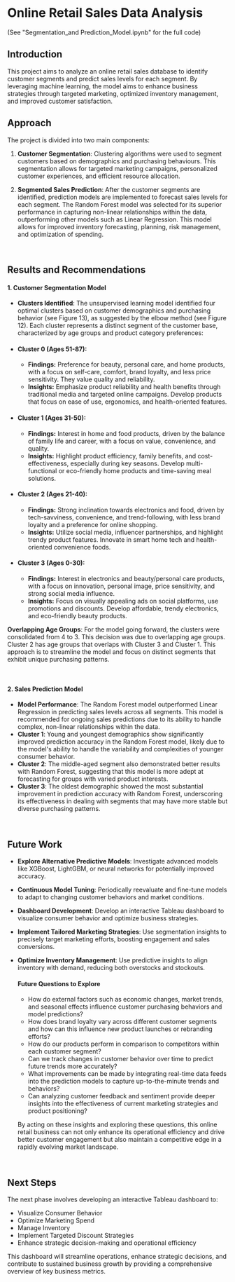 # Online Retail Sales Data Analysis

(See "Segmentation_and Prediction_Model.ipynb" for the full code)
<br>

## Introduction
This project aims to analyze an online retail sales database to identify customer segments and predict sales levels for each segment. By leveraging machine learning, the model aims to enhance business strategies through targeted marketing, optimized inventory management, and improved customer satisfaction.

## Approach 

The project is divided into two main components:

1. **Customer Segmentation**: Clustering algorithms were used to segment customers based on demographics and purchasing behaviours. This segmentation allows for targeted marketing campaigns, personalized customer experiences, and efficient resource allocation.

2. **Segmented Sales Prediction**: After the customer segments are identified, prediction models are implemented to forecast sales levels for each segment. The Random Forest model was selected for its superior performance in capturing non-linear relationships within the data, outperforming other models such as Linear Regression. This model allows for improved inventory forecasting, planning, risk management, and optimization of spending. 

<br>

## Results and Recommendations


#### 1. Customer Segmentation Model
- **Clusters Identified**: The unsupervised learning model identified four optimal clusters based on customer demographics and purchasing behavior (see Figure 13), as suggested by the elbow method (see Figure 12). Each cluster represents a distinct segment of the customer base, characterized by age groups and product category preferences:

- #### **Cluster 0 (Ages 51-87):**  
  - **Findings:** Preference for beauty, personal care, and home products, with a focus on self-care, comfort, brand loyalty, and less price sensitivity. They value quality and reliability.
  - **Insights:** Emphasize product reliability and health benefits through traditional media and targeted online campaigns. Develop products that focus on ease of use, ergonomics, and health-oriented features.

- #### **Cluster 1 (Ages 31-50):**  
  - **Findings:** Interest in home and food products, driven by the balance of family life and career, with a focus on value, convenience, and quality.
  - **Insights:** Highlight product efficiency, family benefits, and cost-effectiveness, especially during key seasons. Develop multi-functional or eco-friendly home products and time-saving meal solutions.

- #### **Cluster 2 (Ages 21-40):**  
  - **Findings:** Strong inclination towards electronics and food, driven by tech-savviness, convenience, and trend-following, with less brand loyalty and a preference for online shopping.
  - **Insights:** Utilize social media, influencer partnerships, and highlight trendy product features. Innovate in smart home tech and health-oriented convenience foods.

- #### **Cluster 3 (Ages 0-30):**  
  - **Findings:** Interest in electronics and beauty/personal care products, with a focus on innovation, personal image, price sensitivity, and strong social media influence.
  - **Insights:** Focus on visually appealing ads on social platforms, use promotions and discounts. Develop affordable, trendy electronics, and eco-friendly beauty products.

**Overlapping Age Groups**: For the model going forward, the clusters were consolidated from 4 to 3. This decision was due to overlapping age groups. Cluster 2 has age groups that overlaps with Cluster 3 and Cluster 1. This approach is to streamline the model and focus on distinct segments that exhibit unique purchasing patterns.

<br>

#### 2. Sales Prediction Model
- **Model Performance**: The Random Forest model outperformed Linear Regression in predicting sales levels across all segments. This model is recommended for ongoing sales predictions due to its ability to handle complex, non-linear relationships within the data.
- **Cluster 1**: Young and youngest demographics show significantly improved prediction accuracy in the Random Forest model, likely due to the model's ability to handle the variability and complexities of younger consumer behavior.
- **Cluster 2**: The middle-aged segment also demonstrated better results with Random Forest, suggesting that this model is more adept at forecasting for groups with varied product interests.
- **Cluster 3**: The oldest demographic showed the most substantial improvement in prediction accuracy with Random Forest, underscoring its effectiveness in dealing with segments that may have more stable but diverse purchasing patterns.

<br>

## Future Work

- **Explore Alternative Predictive Models**: Investigate advanced models like XGBoost, LightGBM, or neural networks for potentially improved accuracy.
- **Continuous Model Tuning**: Periodically reevaluate and fine-tune models to adapt to changing customer behaviors and market conditions.
- **Dashboard Development**: Develop an interactive Tableau dashboard to visualize consumer behavior and optimize business strategies.
- **Implement Tailored Marketing Strategies**: Use segmentation insights to precisely target marketing efforts, boosting engagement and sales conversions.
- **Optimize Inventory Management**: Use predictive insights to align inventory with demand, reducing both overstocks and stockouts.

    #### Future Questions to Explore
    - How do external factors such as economic changes, market trends, and seasonal effects influence customer purchasing behaviors and model predictions?
    - How does brand loyalty vary across different customer segments and how can this influence new product launches or rebranding efforts?
    - How do our products perform in comparison to competitors within each customer segment?
    - Can we track changes in customer behavior over time to predict future trends more accurately?
    - What improvements can be made by integrating real-time data feeds into the prediction models to capture up-to-the-minute trends and behaviors?
    - Can analyzing customer feedback and sentiment provide deeper insights into the effectiveness of current marketing strategies and product positioning?
        
    By acting on these insights and exploring these questions, this online retail business can not only enhance its operational efficiency and drive better customer engagement but also maintain a competitive edge in a rapidly evolving market landscape.

<br>

## Next Steps

The next phase involves developing an interactive Tableau dashboard to:
- Visualize Consumer Behavior
- Optimize Marketing Spend
- Manage Inventory
- Implement Targeted Discount Strategies
- Enhance strategic decision-making and operational efficiency

This dashboard will streamline operations, enhance strategic decisions, and contribute to sustained business growth by providing a comprehensive overview of key business metrics.
